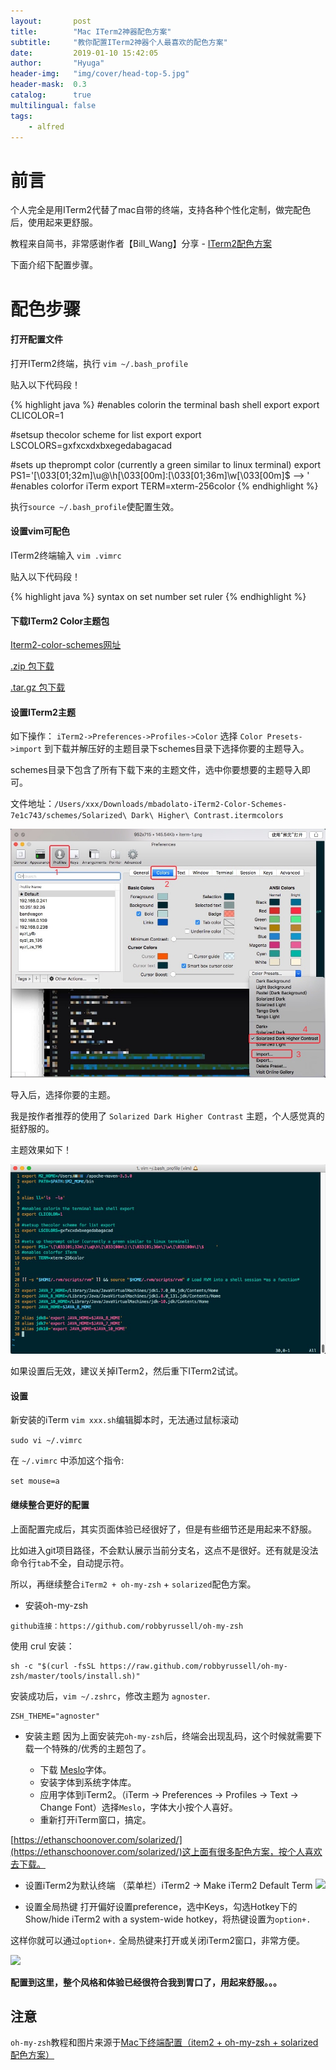 ```yaml
---
layout:       post
title:        "Mac ITerm2神器配色方案"
subtitle:     "教你配置ITerm2神器个人最喜欢的配色方案"
date:         2019-01-10 15:42:05
author:       "Hyuga"
header-img:   "img/cover/head-top-5.jpg"
header-mask:  0.3
catalog:      true
multilingual: false
tags:
    - alfred
---
```


# 前言
个人完全是用ITerm2代替了mac自带的终端，支持各种个性化定制，做完配色后，使用起来更舒服。

教程来自简书，非常感谢作者【Bill_Wang】分享 - [ITerm2配色方案](https://www.jianshu.com/p/33deff6b8a63)

下面介绍下配置步骤。

# 配色步骤

#### 打开配置文件
打开ITerm2终端，执行 `vim ~/.bash_profile`

贴入以下代码段！

{% highlight java %}
#enables colorin the terminal bash shell export
export CLICOLOR=1

#setsup thecolor scheme for list export
export LSCOLORS=gxfxcxdxbxegedabagacad

#sets up theprompt color (currently a green similar to linux terminal)
export PS1='\[\033[01;32m\]\u@\h\[\033[00m\]:\[\033[01;36m\]\w\[\033[00m\]\$ --> '
#enables colorfor iTerm
export TERM=xterm-256color
{% endhighlight %}

执行`source ~/.bash_profile`使配置生效。

#### 设置vim可配色
ITerm2终端输入 `vim .vimrc`

贴入以下代码段！
 
{% highlight java %}
syntax on
set number
set ruler
{% endhighlight %}

#### 下载ITerm2 Color主题包
[Iterm2-color-schemes网址](https://iterm2colorschemes.com/)

[.zip 包下载](https://github.com/mbadolato/iTerm2-Color-Schemes/zipball/master)

[.tar.gz 包下载](https://github.com/mbadolato/iTerm2-Color-Schemes/tarball/master)

#### 设置ITerm2主题
如下操作：
`iTerm2->Preferences->Profiles->Color` 选择 `Color Presets->import` 到下载并解压好的主题目录下schemes目录下选择你要的主题导入。

schemes目录下包含了所有下载下来的主题文件，选中你要想要的主题导入即可。

文件地址：`/Users/xxx/Downloads/mbadolato-iTerm2-Color-Schemes-7e1c743/schemes/Solarized\ Dark\ Higher\ Contrast.itermcolors`

![](/img/2019/2019-01/iterm-1.png)

导入后，选择你要的主题。

我是按作者推荐的使用了 `Solarized Dark Higher Contrast` 主题，个人感觉真的挺舒服的。

主题效果如下！

![](/img/2019/2019-01/iterm-2.png)

如果设置后无效，建议关掉ITerm2，然后重下ITerm2试试。

#### 设置
新安装的iTerm `vim xxx.sh`编辑脚本时，无法通过鼠标滚动

`sudo vi ~/.vimrc` 

在 `~/.vimrc` 中添加这个指令:

`set mouse=a`

#### 继续整合更好的配置
上面配置完成后，其实页面体验已经很好了，但是有些细节还是用起来不舒服。

比如进入git项目路径，不会默认展示当前分支名，这点不是很好。还有就是没法命令行`tab`不全，自动提示符。

所以，再继续整合`iTerm2 + oh-my-zsh` + `solarized`配色方案。

- 安装oh-my-zsh
 
 `github连接：https://github.com/robbyrussell/oh-my-zsh`
 
 使用 crul 安装：
```jshelllanguage
sh -c "$(curl -fsSL https://raw.github.com/robbyrussell/oh-my-zsh/master/tools/install.sh)"
``` 

安装成功后，`vim ~/.zshrc`，修改主题为 `agnoster`.

```jshelllanguage
ZSH_THEME="agnoster"
```

- 安装主题
因为上面安装完`oh-my-zsh`后，终端会出现乱码，这个时候就需要下载一个特殊的/优秀的主题包了。

    - 下载 [Meslo](https://github.com/powerline/fonts/blob/master/Meslo%20Slashed/Meslo%20LG%20M%20Regular%20for%20Powerline.ttf)字体。
    - 安装字体到系统字体库。
    - 应用字体到iTerm2。（iTerm -> Preferences -> Profiles -> Text -> Change Font）选择`Meslo`，字体大小按个人喜好。
    - 重新打开iTerm窗口，搞定。
    
[https://ethanschoonover.com/solarized/](https://ethanschoonover.com/solarized/)这上面有很多配色方案，按个人喜欢去下载。    
    
- 设置iTerm2为默认终端
（菜单栏）iTerm2 -> Make iTerm2 Default Term
![](https://images2015.cnblogs.com/blog/1110743/201706/1110743-20170617160006728-2115137217.png)

- 设置全局热键
打开偏好设置preference，选中Keys，勾选Hotkey下的Show/hide iTerm2 with a system-wide hotkey，将热键设置为`option+.` 

这样你就可以通过`option+.` 全局热键来打开或关闭iTerm2窗口，非常方便。

![](https://images2015.cnblogs.com/blog/1110743/201706/1110743-20170617161612993-674443833.png)


**配置到这里，整个风格和体验已经很符合我到胃口了，用起来舒服。。。**

## 注意

`oh-my-zsh`教程和图片来源于[Mac下终端配置（item2 + oh-my-zsh + solarized配色方案）](https://www.cnblogs.com/weixuqin/p/7029177.html)




